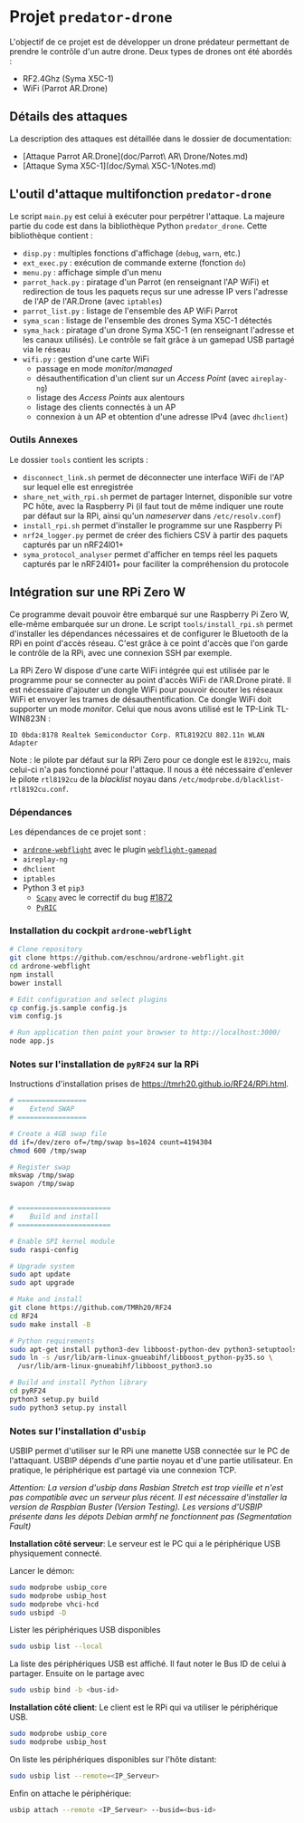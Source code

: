 # Projet `predator-drone`

L'objectif de ce projet est de développer un drone prédateur permettant de prendre le
contrôle d'un autre drone. Deux types de drones ont été abordés :

- RF2.4Ghz (Syma X5C-1)
- WiFi (Parrot AR.Drone)

## Détails des attaques

La description des attaques est détaillée dans le dossier de documentation:
- [Attaque Parrot AR.Drone](doc/Parrot\ AR\ Drone/Notes.md)
- [Attaque Syma X5C-1](doc/Syma\ X5C-1/Notes.md)

## L'outil d'attaque multifonction `predator-drone`

Le script `main.py` est celui à exécuter pour perpétrer l'attaque. La majeure partie du
code est dans la bibliothèque Python `predator_drone`. Cette bibliothèque contient :

- `disp.py` : multiples fonctions d'affichage (`debug`, `warn`, etc.)
- `ext_exec.py` : exécution de commande externe (fonction `do`)
- `menu.py` : affichage simple d'un menu
- `parrot_hack.py` : piratage d'un Parrot (en renseignant l'AP WiFi) et redirection de
  tous les paquets reçus sur une adresse IP vers l'adresse de l'AP de l'AR.Drone (avec
  `iptables`)
- `parrot_list.py` : listage de l'ensemble des AP WiFi Parrot
- `syma_scan` : listage de l'ensemble des drones Syma X5C-1 détectés
- `syma_hack` : piratage d'un drone Syma X5C-1 (en renseignant l'adresse et les canaux utilisés). Le contrôle se fait grâce à un gamepad USB partagé via le réseau
- `wifi.py` : gestion d'une carte WiFi
  + passage en mode *monitor*/*managed*
  + désauthentification d'un client sur un *Access Point* (avec `aireplay-ng`)
  + listage des *Access Points* aux alentours
  + listage des clients connectés à un AP
  + connexion à un AP et obtention d'une adresse IPv4 (avec `dhclient`)

### Outils Annexes

Le dossier `tools` contient les scripts :

- `disconnect_link.sh` permet de déconnecter une interface WiFi de l'AP sur lequel elle
  est enregistrée
- `share_net_with_rpi.sh` permet de partager Internet, disponible sur votre PC hôte, avec
  la Raspberry Pi (il faut tout de même indiquer une route par défaut sur la RPi, ainsi
  qu'un *nameserver* dans `/etc/resolv.conf`)
- `install_rpi.sh` permet d'installer le programme sur une Raspberry Pi
- `nrf24_logger.py` permet de créer des fichiers CSV à partir des paquets capturés par un nRF24l01+
- `syma_protocol_analyser` permet d'afficher en temps réel les paquets capturés par le nRF24l01+ pour faciliter la compréhension du protocole


## Intégration sur une RPi Zero W

Ce programme devait pouvoir être embarqué sur une Raspberry Pi Zero W, elle-même embarquée
sur un drone. Le script `tools/install_rpi.sh` permet d'installer les dépendances
nécessaires et de configurer le Bluetooth de la RPi en point d'accès réseau. C'est grâce à
ce point d'accès que l'on garde le contrôle de la RPi, avec une connexion SSH par exemple.

La RPi Zero W dispose d'une carte WiFi intégrée qui est utilisée par le programme pour se
connecter au point d'accès WiFi de l'AR.Drone piraté. Il est nécessaire d'ajouter un
dongle WiFi pour pouvoir écouter les réseaux WiFi et envoyer les trames de
désauthentification. Ce dongle WiFi doit supporter un mode *monitor*. Celui que nous avons
utilisé est le TP-Link TL-WIN823N :

```
ID 0bda:8178 Realtek Semiconductor Corp. RTL8192CU 802.11n WLAN Adapter
```

Note : le pilote par défaut sur la RPi Zero pour ce dongle est le `8192cu`, mais celui-ci
n'a pas fonctionné pour l'attaque. Il nous a été nécessaire d'enlever le pilote
`rtl8192cu` de la *blacklist* noyau dans `/etc/modprobe.d/blacklist-rtl8192cu.conf`.



### Dépendances

Les dépendances de ce projet sont :

- [`ardrone-webflight`](https://github.com/eschnou/ardrone-webflight) avec le plugin
  [`webflight-gamepad`](https://github.com/wiseman/webflight-gamepad/)
- `aireplay-ng`
- `dhclient`
- `iptables`
- Python 3 et `pip3`
  + [`Scapy`](https://scapy.net/) avec le correctif du bug
    [#1872](https://github.com/secdev/scapy/issues/1872)
  + [`PyRIC`](https://github.com/wraith-wireless/pyric)



### Installation du cockpit `ardrone-webflight`

```bash
# Clone repository
git clone https://github.com/eschnou/ardrone-webflight.git
cd ardrone-webflight
npm install
bower install

# Edit configuration and select plugins
cp config.js.sample config.js
vim config.js

# Run application then point your browser to http://localhost:3000/
node app.js
```



### Notes sur l'installation de `pyRF24` sur la RPi

Instructions d'installation prises de <https://tmrh20.github.io/RF24/RPi.html>.

```bash
# =================
#    Extend SWAP
# =================

# Create a 4GB swap file
dd if=/dev/zero of=/tmp/swap bs=1024 count=4194304
chmod 600 /tmp/swap

# Register swap
mkswap /tmp/swap
swapon /tmp/swap


# =======================
#    Build and install
# =======================

# Enable SPI kernel module
sudo raspi-config

# Upgrade system
sudo apt update
sudo apt upgrade

# Make and install
git clone https://github.com/TMRh20/RF24
cd RF24
sudo make install -B

# Python requirements
sudo apt-get install python3-dev libboost-python-dev python3-setuptools
sudo ln -s /usr/lib/arm-linux-gnueabihf/libboost_python-py35.so \
  /usr/lib/arm-linux-gnueabihf/libboost_python3.so

# Build and install Python library
cd pyRF24
python3 setup.py build
sudo python3 setup.py install
```

### Notes sur l'installation d'`usbip`

USBIP permet d'utiliser sur le RPi une manette USB connectée sur le PC de l'attaquant. USBIP dépends d'une partie noyau et d'une partie utilisateur. En pratique, le périphérique est partagé via une connexion TCP.

*Attention: La version d'usbip dans Rasbian Stretch est trop vieille et n'est pas compatible avec un serveur plus récent. Il est nécessaire d'installer la version de Raspbian Buster (Version Testing). Les versions d'USBIP présente dans les dépots Debian armhf ne fonctionnent pas (Segmentation Fault)*

__Installation côté serveur__:
Le serveur est le PC qui a le périphérique USB physiquement connecté.

Lancer le démon:
```bash
sudo modprobe usbip_core
sudo modprobe usbip_host
sudo modprobe vhci-hcd
sudo usbipd -D
```

Lister les périphériques USB disponibles
```bash
sudo usbip list --local
```
La liste des périphériques USB est affiché. Il faut noter le Bus ID de celui à partager. Ensuite on le partage avec
```bash
sudo usbip bind -b <bus-id>
```

__Installation côté client__:
Le client est le RPi qui va utiliser le périphérique USB.

```bash
sudo modprobe usbip_core
sudo modprobe usbip_host
```
On liste les périphériques disponibles sur l'hôte distant:
```bash
sudo usbip list --remote=<IP_Serveur>
```
Enfin on attache le périphérique:
```bash
usbip attach --remote <IP_Serveur> --busid=<bus-id>
```